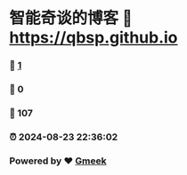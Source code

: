 # 智能奇谈的博客 :link: https://qbsp.github.io 
### :page_facing_up: [1](https://qbsp.github.io/tag.html) 
### :speech_balloon: 0 
### :hibiscus: 107 
### :alarm_clock: 2024-08-23 22:36:02 
### Powered by :heart: [Gmeek](https://github.com/Meekdai/Gmeek)
